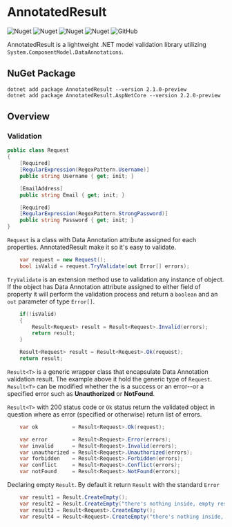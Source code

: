 # AnnotatedResult
![Nuget](https://img.shields.io/nuget/v/AnnotatedResult)
![Nuget](https://img.shields.io/nuget/dt/AnnotatedResult?style=flat)
![Nuget](https://img.shields.io/nuget/v/AnnotatedResult.AspNetCore)
![Nuget](https://img.shields.io/nuget/dt/AnnotatedResult.AspNetCore?style=flat)
![GitHub](https://img.shields.io/github/license/aliastopan/AnnotatedResult)

AnnotatedResult is a lightweight .NET model validation library utilizing `System.ComponentModel.DataAnnotations`.

## NuGet Package
```
dotnet add package AnnotatedResult --version 2.1.0-preview
dotnet add package AnnotatedResult.AspNetCore --version 2.2.0-preview
```

## Overview

### Validation

``` csharp
public class Request
{
    [Required]
    [RegularExpression(RegexPattern.Username)]
    public string Username { get; init; }

    [EmailAddress]
    public string Email { get; init; }

    [Required]
    [RegularExpression(RegexPattern.StrongPassword)]
    public string Password { get; init; }
}
```
`Request` is a class with Data Annotation attribute assigned for each properties. AnnotatedResult make it so it's easy to validate.

``` csharp
    var request = new Request();
    bool isValid = request.TryValidate(out Error[] errors);
```
`TryValidate` is an extension method use to validation any instance of object. If the object has Data Annotation attribute assigned to either field of property it will perform the validation process and return a `boolean` and an `out` parameter of type `Error[]`.

``` csharp
    if(!isValid)
    {
        Result<Request> result = Result<Request>.Invalid(errors);
        return result;
    }

    Result<Request> result = Result<Request>.Ok(request);
    return result;
```
`Result<T>` is a generic wrapper class that encapsulate Data Annotation validation result. The example above it hold the generic type of `Request`. `Result<T>` can be modified whether the is a success or an error--or a specified error such as **Unauthorized** or **NotFound**.

`Result<T>` with 200 status code or `Ok` status return the validated object in question where as error (specified or otherwise) return list of errors.

``` csharp
    var ok           = Result<Request>.Ok(request);

    var error        = Result<Request>.Error(errors);
    var invalid      = Result<Request>.Invalid(errors);
    var unauthorized = Result<Request>.Unauthorized(errors);
    var forbidden    = Result<Request>.Forbidden(errors);
    var conflict     = Result<Request>.Conflict(errors);
    var notFound     = Result<Request>.NotFound(errors);
```


Declaring empty `Result`. By default it return `Result` with the standard `Error`
``` csharp
    var result1 = Result.CreateEmpty();
    var result2 = Result.CreateEmpty("there's nothing inside, empty result");
    var result3 = Result<Request>.CreateEmpty();
    var result4 = Result<Request>.CreateEmpty("there's nothing inside, empty result");
```

